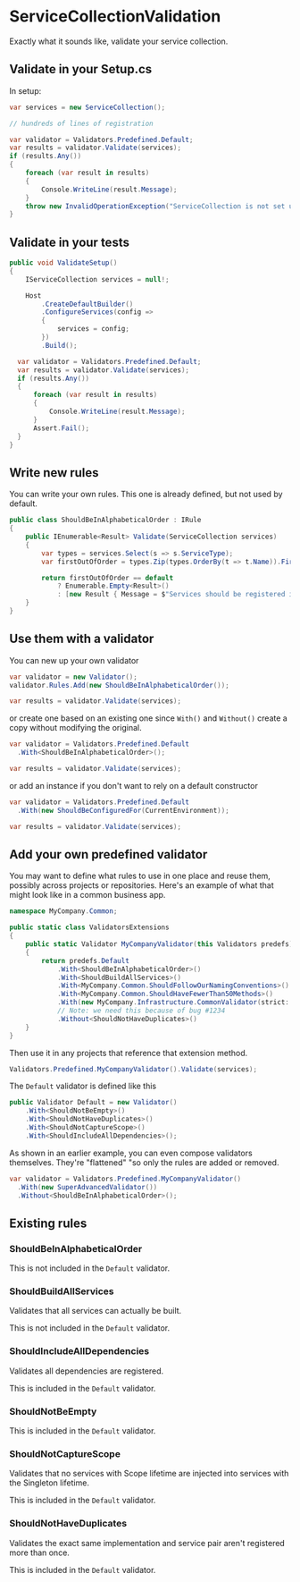 # ServiceCollectionValidation

Exactly what it sounds like, validate your service collection.

## Validate in your Setup.cs

In setup:

```csharp
var services = new ServiceCollection();

// hundreds of lines of registration

var validator = Validators.Predefined.Default;
var results = validator.Validate(services);
if (results.Any())
{
    foreach (var result in results)
    {
        Console.WriteLine(result.Message);
    }
    throw new InvalidOperationException("ServiceCollection is not set up correctly.");
}
```

## Validate in your tests

```csharp
public void ValidateSetup()
{
    IServiceCollection services = null!;

    Host
        .CreateDefaultBuilder()
        .ConfigureServices(config =>
        {
            services = config;
        })
        .Build();

  var validator = Validators.Predefined.Default;
  var results = validator.Validate(services);
  if (results.Any())
  {
      foreach (var result in results)
      {
          Console.WriteLine(result.Message);
      }
      Assert.Fail();
  }
}
```

## Write new rules

You can write your own rules. This one is already defined, but not used by default.

```csharp
public class ShouldBeInAlphabeticalOrder : IRule
{
    public IEnumerable<Result> Validate(ServiceCollection services)
    {
        var types = services.Select(s => s.ServiceType);
        var firstOutOfOrder = types.Zip(types.OrderBy(t => t.Name)).FirstOrDefault(pair => pair.First != pair.Second);

        return firstOutOfOrder == default
            ? Enumerable.Empty<Result>()
            : [new Result { Message = $"Services should be registered in alphabetical order but found '{firstOutOfOrder.First.Name}' instead of expected '{firstOutOfOrder.Second.Name}'." }];
    }
}
```

## Use them with a validator

You can new up your own validator

```csharp
var validator = new Validator();
validator.Rules.Add(new ShouldBeInAlphabeticalOrder());

var results = validator.Validate(services);
```

or create one based on an existing one since `With()` and `Without()` create a copy without modifying the original.

```csharp
var validator = Validators.Predefined.Default
  .With<ShouldBeInAlphabeticalOrder>();

var results = validator.Validate(services);
```

or add an instance if you don't want to rely on a default constructor

```csharp
var validator = Validators.Predefined.Default
  .With(new ShouldBeConfiguredFor(CurrentEnvironment));

var results = validator.Validate(services);
```

## Add your own predefined validator

You may want to define what rules to use in one place and reuse them, possibly across projects or repositories.
Here's an example of what that might look like in a common business app.

```csharp
namespace MyCompany.Common;

public static class ValidatorsExtensions
{
    public static Validator MyCompanyValidator(this Validators predefs)
    {
        return predefs.Default
            .With<ShouldBeInAlphabeticalOrder>()
            .With<ShouldBuildAllServices>()
            .With<MyCompany.Common.ShouldFollowOurNamingConventions>()
            .With<MyCompany.Common.ShouldHaveFewerThan50Methods>()
            .With(new MyCompany.Infrastructure.CommonValidator(strict: false));
            // Note: we need this because of bug #1234
            .Without<ShouldNotHaveDuplicates>()
    }
}
```

Then use it in any projects that reference that extension method.

```csharp
Validators.Predefined.MyCompanyValidator().Validate(services);
```

The `Default` validator is defined like this

```csharp
public Validator Default = new Validator()
    .With<ShouldNotBeEmpty>()
    .With<ShouldNotHaveDuplicates>()
    .With<ShouldNotCaptureScope>()
    .With<ShouldIncludeAllDependencies>();
```

As shown in an earlier example, you can even compose validators themselves. They're "flattened" "so only the rules are added or removed.

```csharp
var validator = Validators.Predefined.MyCompanyValidator()
  .With(new SuperAdvancedValidator())
  .Without<ShouldBeInAlphabeticalOrder>();
```

## Existing rules

### ShouldBeInAlphabeticalOrder

This is not included in the `Default` validator.

### ShouldBuildAllServices

Validates that all services can actually be built.

This is not included in the `Default` validator.

### ShouldIncludeAllDependencies

Validates all dependencies are registered.

This is included in the `Default` validator.

### ShouldNotBeEmpty

This is included in the `Default` validator.

### ShouldNotCaptureScope

Validates that no services with Scope lifetime are injected into services with the Singleton lifetime.

This is included in the `Default` validator.

### ShouldNotHaveDuplicates

Validates the exact same implementation and service pair aren't registered more than once.

This is included in the `Default` validator.

